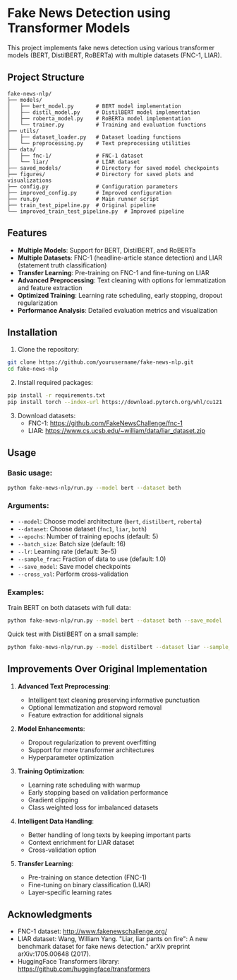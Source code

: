 # Fake News Detection using Transformer Models

This project implements fake news detection using various transformer models (BERT, DistilBERT, RoBERTa) with multiple datasets (FNC-1, LIAR).

## Project Structure

```
fake-news-nlp/
├── models/
│   ├── bert_model.py       # BERT model implementation
│   ├── distil_model.py     # DistilBERT model implementation
│   ├── roberta_model.py    # RoBERTa model implementation
│   └── trainer.py          # Training and evaluation functions
├── utils/
│   ├── dataset_loader.py   # Dataset loading functions
│   └── preprocessing.py    # Text preprocessing utilities
├── data/
│   ├── fnc-1/              # FNC-1 dataset
│   └── liar/               # LIAR dataset
├── saved_models/           # Directory for saved model checkpoints
├── figures/                # Directory for saved plots and visualizations
├── config.py               # Configuration parameters
├── improved_config.py      # Improved configuration
├── run.py                  # Main runner script
├── train_test_pipeline.py  # Original pipeline
└── improved_train_test_pipeline.py  # Improved pipeline
```

## Features

- **Multiple Models**: Support for BERT, DistilBERT, and RoBERTa
- **Multiple Datasets**: FNC-1 (headline-article stance detection) and LIAR (statement truth classification)
- **Transfer Learning**: Pre-training on FNC-1 and fine-tuning on LIAR
- **Advanced Preprocessing**: Text cleaning with options for lemmatization and feature extraction
- **Optimized Training**: Learning rate scheduling, early stopping, dropout regularization
- **Performance Analysis**: Detailed evaluation metrics and visualization

## Installation

1. Clone the repository:
```bash
git clone https://github.com/yourusername/fake-news-nlp.git
cd fake-news-nlp
```

2. Install required packages:
```bash
pip install -r requirements.txt
pip install torch --index-url https://download.pytorch.org/whl/cu121
```

3. Download datasets:
   - FNC-1: https://github.com/FakeNewsChallenge/fnc-1
   - LIAR: https://www.cs.ucsb.edu/~william/data/liar_dataset.zip

## Usage

### Basic usage:

```bash
python fake-news-nlp/run.py --model bert --dataset both
```

### Arguments:

- `--model`: Choose model architecture (`bert`, `distilbert`, `roberta`)
- `--dataset`: Choose dataset (`fnc1`, `liar`, `both`)
- `--epochs`: Number of training epochs (default: 5)
- `--batch_size`: Batch size (default: 16)
- `--lr`: Learning rate (default: 3e-5)
- `--sample_frac`: Fraction of data to use (default: 1.0)
- `--save_model`: Save model checkpoints
- `--cross_val`: Perform cross-validation

### Examples:

Train BERT on both datasets with full data:
```bash
python fake-news-nlp/run.py --model bert --dataset both --save_model
```

Quick test with DistilBERT on a small sample:
```bash
python fake-news-nlp/run.py --model distilbert --dataset liar --sample_frac 0.1
```

## Improvements Over Original Implementation

1. **Advanced Text Preprocessing**:
   - Intelligent text cleaning preserving informative punctuation
   - Optional lemmatization and stopword removal
   - Feature extraction for additional signals

2. **Model Enhancements**:
   - Dropout regularization to prevent overfitting
   - Support for more transformer architectures
   - Hyperparameter optimization

3. **Training Optimization**:
   - Learning rate scheduling with warmup
   - Early stopping based on validation performance
   - Gradient clipping
   - Class weighted loss for imbalanced datasets

4. **Intelligent Data Handling**:
   - Better handling of long texts by keeping important parts
   - Context enrichment for LIAR dataset
   - Cross-validation option

5. **Transfer Learning**:
   - Pre-training on stance detection (FNC-1)
   - Fine-tuning on binary classification (LIAR)
   - Layer-specific learning rates

## Acknowledgments

- FNC-1 dataset: http://www.fakenewschallenge.org/
- LIAR dataset: Wang, William Yang. "Liar, liar pants on fire": A new benchmark dataset for fake news detection." arXiv preprint arXiv:1705.00648 (2017).
- HuggingFace Transformers library: https://github.com/huggingface/transformers